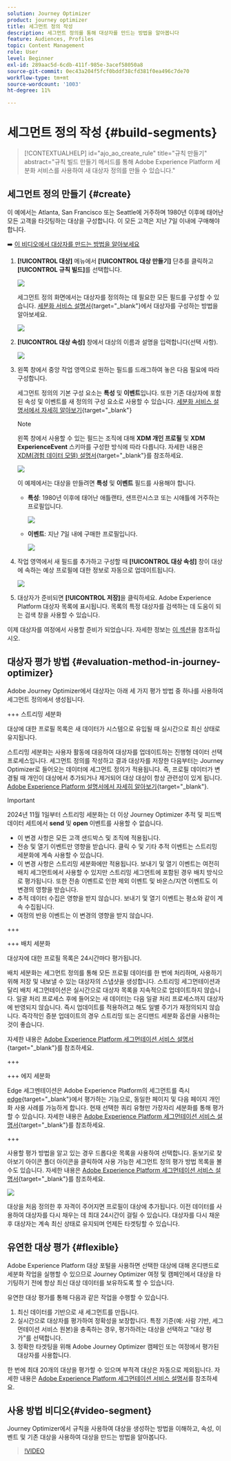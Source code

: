 ```yaml
---
solution: Journey Optimizer
product: journey optimizer
title: 세그먼트 정의 작성
description: 세그먼트 정의를 통해 대상자를 만드는 방법을 알아봅니다
feature: Audiences, Profiles
topic: Content Management
role: User
level: Beginner
exl-id: 289aac5d-6cdb-411f-985e-3acef58050a8
source-git-commit: 0ec43a204f5fcf0bddf38cfd381f0ea496c7de70
workflow-type: tm+mt
source-wordcount: '1003'
ht-degree: 11%

---
```


# 세그먼트 정의 작성 {#build-segments}

>[!CONTEXTUALHELP]
>id="ajo_ao_create_rule"
>title="규칙 만들기"
>abstract="규칙 빌드 만들기 메서드를 통해 Adobe Experience Platform 세분화 서비스를 사용하여 새 대상자 정의를 만들 수 있습니다."

## 세그먼트 정의 만들기 {#create}

이 예에서는 Atlanta, San Francisco 또는 Seattle에 거주하며 1980년 이후에 태어난 모든 고객을 타깃팅하는 대상을 구성합니다. 이 모든 고객은 지난 7일 이내에 구매해야 합니다.

➡️ [이 비디오에서 대상자를 만드는 방법을 알아보세요](#video-segment)

1. **[!UICONTROL 대상]** 메뉴에서 **[!UICONTROL 대상 만들기]** 단추를 클릭하고 **[!UICONTROL 규칙 빌드]**&#x200B;를 선택합니다.

   ![](assets/create-segment.png)

   세그먼트 정의 화면에서는 대상자를 정의하는 데 필요한 모든 필드를 구성할 수 있습니다. [세분화 서비스 설명서](https://experienceleague.adobe.com/ko/docs/experience-platform/segmentation/methods/overview){target="_blank"}에서 대상자를 구성하는 방법을 알아보세요.

   ![](assets/segment-builder.png)

1. **[!UICONTROL 대상 속성]** 창에서 대상의 이름과 설명을 입력합니다(선택 사항).

   ![](assets/segment-properties.png)

1. 왼쪽 창에서 중앙 작업 영역으로 원하는 필드를 드래그하여 놓은 다음 필요에 따라 구성합니다.

   세그먼트 정의의 기본 구성 요소는 **특성** 및 **이벤트**&#x200B;입니다. 또한 기존 대상자에 포함된 속성 및 이벤트를 새 정의의 구성 요소로 사용할 수 있습니다. [세분화 서비스 설명서에서 자세히 알아보기](https://experienceleague.adobe.com/ko/docs/experience-platform/segmentation/ui/segment-builder#building-blocks){target="_blank"}

   >[!NOTE]
   >
   >왼쪽 창에서 사용할 수 있는 필드는 조직에 대해 **XDM 개인 프로필** 및 **XDM ExperienceEvent** 스키마를 구성한 방식에 따라 다릅니다.  자세한 내용은 [XDM(경험 데이터 모델) 설명서](https://experienceleague.adobe.com/docs/experience-platform/xdm/home.html?lang=ko-KR){target="_blank"}를 참조하세요.

   ![](assets/drag-fields.png)

   이 예제에서는 대상을 만들려면 **특성** 및 **이벤트** 필드를 사용해야 합니다.

   * **특성**: 1980년 이후에 태어난 애틀랜타, 샌프란시스코 또는 시애틀에 거주하는 프로필입니다.

     ![](assets/add-attributes.png)

   * **이벤트**: 지난 7일 내에 구매한 프로필입니다.

     ![](assets/add-events.png)

1. 작업 영역에서 새 필드를 추가하고 구성할 때 **[!UICONTROL 대상 속성]** 창이 대상에 속하는 예상 프로필에 대한 정보로 자동으로 업데이트됩니다.

   ![](assets/segment-estimate.png)

1. 대상자가 준비되면 **[!UICONTROL 저장]**&#x200B;을 클릭하세요. Adobe Experience Platform 대상자 목록에 표시됩니다. 목록의 특정 대상자를 검색하는 데 도움이 되는 검색 창을 사용할 수 있습니다.

이제 대상자를 여정에서 사용할 준비가 되었습니다. 자세한 정보는 [이 섹션](../audience/about-audiences.md)을 참조하십시오.

## 대상자 평가 방법 {#evaluation-method-in-journey-optimizer}

Adobe Journey Optimizer에서 대상자는 아래 세 가지 평가 방법 중 하나를 사용하여 세그먼트 정의에서 생성됩니다.

+++ 스트리밍 세분화

대상에 대한 프로필 목록은 새 데이터가 시스템으로 유입될 때 실시간으로 최신 상태로 유지됩니다.

스트리밍 세분화는 사용자 활동에 대응하여 대상자를 업데이트하는 진행형 데이터 선택 프로세스입니다. 세그먼트 정의를 작성하고 결과 대상자를 저장한 다음부터는 Journey Optimizer로 들어오는 데이터에 세그먼트 정의가 적용됩니다. 즉, 프로필 데이터가 변경될 때 개인이 대상에서 추가되거나 제거되어 대상 대상이 항상 관련성이 있게 됩니다. [Adobe Experience Platform 설명서에서 자세히 알아보기](https://experienceleague.adobe.com/docs/experience-platform/segmentation/ui/streaming-segmentation.html?lang=ko){target="_blank"}.

>[!IMPORTANT]
>
>2024년 11월 1일부터 스트리밍 세분화는 더 이상 Journey Optimizer 추적 및 피드백 데이터 세트에서 **send** 및 **open** 이벤트를 사용할 수 없습니다.
>
>* 이 변경 사항은 모든 고객 샌드박스 및 조직에 적용됩니다.
>* 전송 및 열기 이벤트만 영향을 받습니다. 클릭 수 및 기타 추적 이벤트는 스트리밍 세분화에 계속 사용할 수 있습니다.
>* 이 변경 사항은 스트리밍 세분화에만 적용됩니다. 보내기 및 열기 이벤트는 여전히 배치 세그먼트에서 사용할 수 있지만 스트리밍 세그먼트에 포함된 경우 배치 방식으로 평가됩니다. 또한 전송 이벤트로 인한 제외 이벤트 및 바운스/지연 이벤트도 이 변경의 영향을 받습니다.
>* 추적 데이터 수집은 영향을 받지 않습니다. 보내기 및 열기 이벤트는 평소와 같이 계속 수집됩니다.
>* 여정의 반응 이벤트는 이 변경의 영향을 받지 않습니다.

+++

+++ 배치 세분화

대상자에 대한 프로필 목록은 24시간마다 평가됩니다.

배치 세분화는 세그먼트 정의를 통해 모든 프로필 데이터를 한 번에 처리하며, 사용하기 위해 저장 및 내보낼 수 있는 대상자의 스냅샷을 생성합니다. 스트리밍 세그먼테이션과 달리 배치 세그먼테이션은 실시간으로 대상자 목록을 지속적으로 업데이트하지 않습니다. 일괄 처리 프로세스 후에 들어오는 새 데이터는 다음 일괄 처리 프로세스까지 대상자에 반영되지 않습니다. 즉시 업데이트를 적용하려고 해도 일별 주기가 재정의되지 않습니다. 즉각적인 증분 업데이트의 경우 스트리밍 또는 온디맨드 세분화 옵션을 사용하는 것이 좋습니다.

자세한 내용은 [Adobe Experience Platform 세그먼테이션 서비스 설명서](https://experienceleague.adobe.com/docs/experience-platform/segmentation/home.html?lang=ko#batch){target="_blank"}를 참조하세요.

+++

+++ 에지 세분화

Edge 세그멘테이션은 Adobe Experience Platform의 세그먼트를 즉시 [edge](https://experienceleague.adobe.com/docs/experience-platform/edge/home.html?lang=ko){target="_blank"}에서 평가하는 기능으로, 동일한 페이지 및 다음 페이지 개인화 사용 사례를 가능하게 합니다. 현재 선택한 쿼리 유형만 가장자리 세분화를 통해 평가할 수 있습니다. 자세한 내용은 [Adobe Experience Platform 세그먼테이션 서비스 설명서](https://experienceleague.adobe.com/docs/experience-platform/segmentation/ui/edge-segmentation.html?lang=ko#query-types){target="_blank"}를 참조하세요.

+++

사용할 평가 방법을 알고 있는 경우 드롭다운 목록을 사용하여 선택합니다. 돋보기로 찾아보기 아이콘 폴더 아이콘을 클릭하여 사용 가능한 세그먼트 정의 평가 방법 목록을 볼 수도 있습니다. 자세한 내용은 [Adobe Experience Platform 세그먼테이션 서비스 설명서](https://experienceleague.adobe.com/docs/experience-platform/segmentation/ui/segment-builder.html?lang=ko#segment-properties){target="_blank"}를 참조하세요.

![](assets/evaluation-methods.png)

<!--The determination between batch segmentation and streaming segmentation is made by the system for each audience, based on the complexity and the cost of evaluating the segment definition rule. You can view the evaluation method for each audience in the **[!UICONTROL Evaluation method]** column of the audience list.
    
![](assets/evaluation-method.png)

>[!NOTE]
>
>If the **[!UICONTROL Evaluation method]** column does not display, you  need to add it using configuration button on the top right of the list.-->

대상을 처음 정의한 후 자격이 주어지면 프로필이 대상에 추가됩니다. 이전 데이터를 사용하여 대상자를 다시 채우는 데 최대 24시간이 걸릴 수 있습니다. 대상자를 다시 채운 후 대상자는 계속 최신 상태로 유지되며 언제든 타겟팅할 수 있습니다.

## 유연한 대상 평가 {#flexible}

Adobe Experience Platform 대상 포털을 사용하면 선택한 대상에 대해 온디맨드로 세분화 작업을 실행할 수 있으므로 Journey Optimizer 여정 및 캠페인에서 대상을 타기팅하기 전에 항상 최신 대상 데이터를 보유하도록 할 수 있습니다.

유연한 대상 평가를 통해 다음과 같은 작업을 수행할 수 있습니다.

1. 최신 데이터를 기반으로 새 세그먼트를 만듭니다.
1. 실시간으로 대상자를 평가하여 정확성을 보장합니다. 특정 기준(예: 사람 기반, 세그먼테이션 서비스 원본)을 충족하는 경우, 평가하려는 대상을 선택하고 &quot;대상 평가&quot;를 선택합니다.
1. 정확한 타겟팅을 위해 Adobe Journey Optimizer 캠페인 또는 여정에서 평가된 대상자를 사용합니다.

한 번에 최대 20개의 대상을 평가할 수 있으며 부적격 대상은 자동으로 제외됩니다. 자세한 내용은 [Adobe Experience Platform 세그먼테이션 서비스 설명서](https://experienceleague.adobe.com/ko/docs/experience-platform/segmentation/ui/audience-portal#flexible-audience-evaluation)를 참조하세요.

## 사용 방법 비디오{#video-segment}

Journey Optimizer에서 규칙을 사용하여 대상을 생성하는 방법을 이해하고, 속성, 이벤트 및 기존 대상을 사용하여 대상을 만드는 방법을 알아봅니다.

>[!VIDEO](https://video.tv.adobe.com/v/3425020?quality=12)
